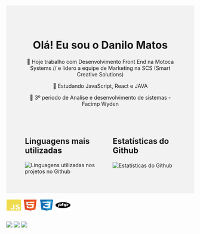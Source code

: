 <div style="background-color: #F2F2F2; padding: 50px;">
  <h1 style="text-align: center;">Olá! Eu sou o Danilo Matos</h1>
  <p style="text-align: center;">🔭 Hoje trabalho com Desenvolvimento Front End na Motoca Systems // e lidero a equipe de Marketing na SCS (Smart Creative Solutions)</p>
  <p style="text-align: center;">🌱 Estudando JavaScript, React e JAVA</p>
  <p style="text-align: center;">🏫 3º periodo de Analise e desenvolvimento de sistemas - Facimp Wyden</p>
  <div style="display: flex; justify-content: space-between; margin-top: 50px;">
    <div>
      <h2>Linguagens mais utilizadas</h2>
      <img align="center" src="https://github-readme-stats.vercel.app/api/top-langs/?username=danilodmatos&layout=compact&theme=radical" alt="Linguagens utilizadas nos projetos no Github">
    </div>
    <div>
      <h2>Estatísticas do Github</h2>
      <img align="center" src="https://github-readme-stats.vercel.app/api?username=danilodmatos&show_icons=true&theme=radical" alt="Estatísticas do Github">
    </div>
  </div>
</div>

<div style="display: inline_block"><br>
  <img align="center" alt="Rafa-Js" height="30" width="40" src="https://raw.githubusercontent.com/devicons/devicon/master/icons/javascript/javascript-plain.svg">
  <img align="center" alt="Rafa-HTML" height="30" width="40" src="https://raw.githubusercontent.com/devicons/devicon/master/icons/html5/html5-original.svg">
  <img align="center" alt="Rafa-CSS" height="30" width="40" src="https://raw.githubusercontent.com/devicons/devicon/master/icons/css3/css3-original.svg">
  <img align="center" alt="PHP" height="30" width="40" src="https://raw.githubusercontent.com/devicons/devicon/master/icons/php/php-plain.svg">
</div>

 ##
 
<div> 
  <a href="https://z-p3.www.instagram.com/danilodmatos/" target="_blank"><img src="https://img.shields.io/badge/-Instagram-%23E4405F?style=for-the-badge&logo=instagram&logoColor=white" target="_blank"></a>
  <a href = "https://outlook.live.com/mail/0/" target="_blank"><img src="https://img.shields.io/badge/-Outlook-%23333?style=for-the-badge&logo=microsoft-outlook&logoColor=white" target="_blank"></a>
  <a href="https://www.linkedin.com/in/danilo-matos-7658b5252/" target="_blank"><img src="https://img.shields.io/badge/-LinkedIn-%230077B5?style=for-the-badge&logo=linkedin&logoColor=white" target="_blank"></a> 
</div>
